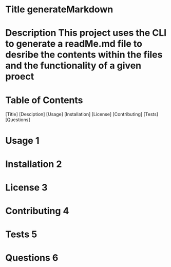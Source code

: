 

# Title generateMarkdown
# Description This project uses the CLI to generate a readMe.md file to desribe the contents within the files and the functionality of a given proect
# Table of Contents 
[Title]
[Desciption]
[Usage]
[Installation]
[License]
[Contributing]
[Tests]
[Questions]
# Usage 1
# Installation 2
# License 3
# Contributing 4
# Tests 5
# Questions 6

 
      